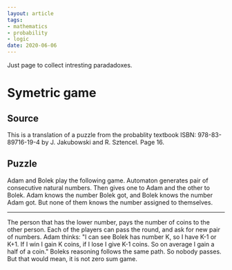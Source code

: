 ```yaml
---
layout: article
tags: 
- mathematics 
- probability
- logic
date: 2020-06-06
---
```


Just page to collect intresting paradadoxes.
# Symetric game
## Source
This is a translation of a puzzle from the probablity textbook ISBN: 978-83-89716-19-4 by J. Jakubowski and R. Sztencel. Page 16.
## Puzzle
Adam and Bolek play the following game. Automaton generates pair of consecutive natural numbers. Then gives one to Adam and the other to Bolek. Adam knows the number Bolek got, and Bolek knows the number Adam got. But none of them knows the number assigned to themselves.

---

The person that has the lower number, pays the number of coins to the other person. Each of the players can pass the round, and ask for new pair of numbers. Adam thinks: "I can see Bolek has number K, so I have K-1 or K+1. If I win I gain K coins, if I lose I give K-1 coins. So on average I gain a half of a coin." Boleks reasoning follows the same path. So nobody passes. But that would mean, it is not zero sum game.

